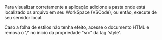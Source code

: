 Para visualizar corretamente a aplicação adicione a pasta onde está localizado os arquivo em seu WorkSpace (VSCode), ou então, execute de seu servidor local.

Caso a folha de estilos não tenha efeito, acesse o documento HTML e remova o '/' no inicio da propriedade "src" da tag 'style'.